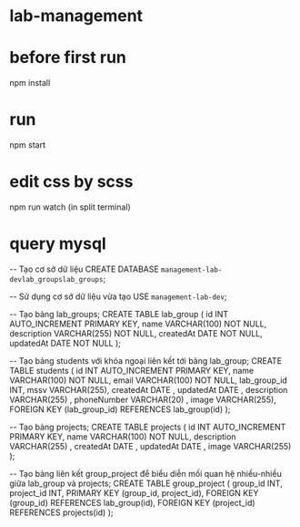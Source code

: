 # lab-management
# before first run
npm install
# run
npm start
# edit css by scss
npm run watch (in split terminal)

# query mysql
-- Tạo cơ sở dữ liệu
CREATE DATABASE `management-lab-devlab_groupslab_groups`;

-- Sử dụng cơ sở dữ liệu vừa tạo
USE `management-lab-dev`;

-- Tạo bảng lab_groups;
CREATE TABLE lab_group (
    id INT AUTO_INCREMENT PRIMARY KEY,
    name VARCHAR(100) NOT NULL,
    description VARCHAR(255) NOT NULL, 
    createdAt DATE NOT NULL, 
    updatedAt DATE NOT NULL
);

-- Tạo bảng students với khóa ngoại liên kết tới bảng lab_group;
CREATE TABLE students (
    id INT AUTO_INCREMENT PRIMARY KEY,
    name VARCHAR(100) NOT NULL,
    email VARCHAR(100) NOT NULL,
    lab_group_id INT,
    mssv VARCHAR(255), 
    createdAt DATE ,
    updatedAt DATE ,
    description VARCHAR(255) ,
    phoneNumber VARCHAR(20) ,
    image VARCHAR(255),
    FOREIGN KEY (lab_group_id) REFERENCES lab_group(id)
);

-- Tạo bảng projects;
CREATE TABLE projects (
    id INT AUTO_INCREMENT PRIMARY KEY,
    name VARCHAR(100) NOT NULL,
    description VARCHAR(255) ,
    createdAt DATE ,
    updatedAt DATE ,
    image VARCHAR(255)
);

-- Tạo bảng liên kết group_project để biểu diễn mối quan hệ nhiều-nhiều giữa lab_group và projects;
CREATE TABLE group_project (
    group_id INT,
    project_id INT,
    PRIMARY KEY (group_id, project_id),
    FOREIGN KEY (group_id) REFERENCES lab_group(id),
    FOREIGN KEY (project_id) REFERENCES projects(id)
);
